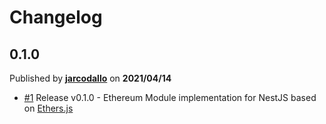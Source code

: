 # Changelog

## 0.1.0
Published by **[jarcodallo](https://github.com/jarcodallo)** on **2021/04/14**
- [#1](https://github.com/jarcodallo/nestjs-ethers/pull/10) Release v0.1.0 - Ethereum Module implementation for NestJS based on [Ethers.js](https://github.com/ethers-io/ethers.js/)
